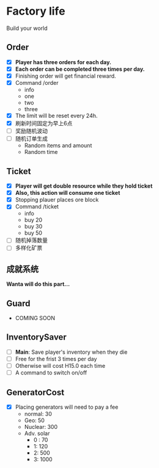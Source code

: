 # Factory life #
Build your world

## Order ##
- [x] __Player has three orders for each day.__
- [x] __Each order can be completed three times per day.__
- [x] Finishing order will get financial reward.
- [x] Command /order
    - info
    - one
    - two
    - three
- [x] The limit will be reset every 24h.
- [x] 刷新时间固定为早上6点
- [ ] 奖励随机波动
- [ ] 随机订单生成
    - Random items and amount
    - Random time

## Ticket ##
* [x] __Player will get double resource while they hold ticket__
* [x] __Also, this action will consume one ticket__
* [x] Stopping plauer places ore block
* [x] Command /ticket
    - info
    - buy 20
    - buy 30
    - buy 50
* [ ] 随机掉落数量
* [ ] 多样化矿票

## 成就系统 ##
__Wanta will do this part...__

## Guard ##
- COMING SOON

## InventorySaver ##
* [ ] __Main__: Save player's inventory when they die
* [ ] Free for the frist 3 times per day
* [ ] Otherwise will cost H15.0 each time
* [ ] A command to switch on/off

## GeneratorCost ##
* [x] Placing generators will need to pay a fee
    - normal:   30
    - Geo:      50
    - Nuclear:  300
    - Adv. solar
        - 0 :   70
        - 1:    120
        - 2:    500
        - 3:    1000
